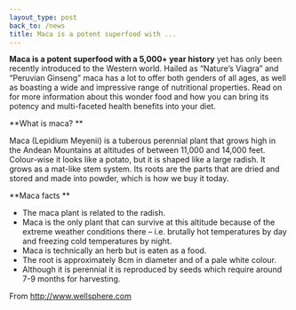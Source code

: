```yaml
---
layout_type: post
back_to: /news
title: Maca is a potent superfood with ...
---
```

**Maca is a potent superfood with a 5,000+ year history** yet has only been recently introduced to the Western world. Hailed as “Nature’s Viagra” and “Peruvian Ginseng” maca has a lot to offer both genders of all ages, as well as boasting a wide and impressive range of nutritional properties. Read on for more information about this wonder food and how you can bring its potency and multi-faceted health benefits into your diet.

**What is maca?**

Maca (Lepidium Meyenii) is a tuberous perennial plant that grows high in the Andean Mountains at altitudes of between 11,000 and 14,000 feet. Colour-wise it looks like a potato, but it is shaped like a large radish. It grows as a mat-like stem system. Its roots are the parts that are dried and stored and made into powder, which is how we buy it today.

**Maca facts**

* The maca plant is related to the radish.
* Maca is the only plant that can survive at this altitude because of the extreme weather conditions there – i.e. brutally hot temperatures by day and freezing cold temperatures by night.
* Maca is technically an herb but is eaten as a food.
* The root is approximately 8cm in diameter and of a pale white colour.
* Although it is perennial it is reproduced by seeds which require around 7-9 months for harvesting.

From http://www.wellsphere.com
